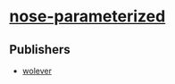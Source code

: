 # [nose-parameterized](https://pypi.org/project/nose-parameterized)



## Publishers
- [wolever](https://pypi.org/user/wolever)

